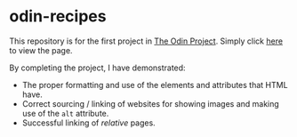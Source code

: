 # odin-recipes
This repository is for the first project in [The Odin Project](https://www.theodinproject.com/about). Simply click [here](https://neo-ran.github.io/odin-recipes/) to view the page.

By completing the project, I have demonstrated:
- The proper formatting and use of the elements and attributes that HTML have.
- Correct sourcing / linking of websites for showing images and making use of the `alt` attribute.
- Successful linking of _relative_ pages.
